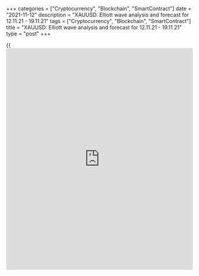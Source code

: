 +++
categories = ["Cryptocurrency", "Blockchain", "SmartContract"]
date = "2021-11-12"
description = "XAUUSD: Elliott wave analysis and forecast for 12.11.21 - 19.11.21"
tags = ["Cryptocurrency", "Blockchain", "SmartContract"]
title = "XAUUSD: Elliott wave analysis and forecast for 12.11.21 - 19.11.21"
type = "post"
+++

{{<iframe id="large-banner" src="https://www.bounty.group/#slide=18.0" width="100%" height="600" scrolling="no" style="border: 0px solid rgb(216, 221, 230); border-radius: 3px;">}}

2021-11-12

2021-11-12

XAUUSD: Elliott wave analysis and forecast for 12.11.21 – 19.11.21Alex
Geuta

 **Main scenario:** consider long positions from corrections above the
level of 1758.95 with a target of 1960.00 – 2075.27.

 **Alternative scenario:** breakout and consolidation below the level of
1758.95 will allow the pair to continue declining to the levels of
1720.60 – 1673.63.

 **Analysis:** Daily chart: an ascending third wave of larger degree (3)
is formed, a descending correction developed as the fourth wave (4), and
the fifth wave (5) appears to be unfolding, with the first wave of
smaller degree 1of (5) formed inside. H4 chart: apparently, a corrective
wave 2 of (5) is completed, and wave 3 of (5) has started unfolding.
Wave i of 3 is formed, and a correction is completed in the form of wave
ii of 3 as parts of wave 3 of (5). The third wave iii of 3 is developing
on the H1 chart, with wave (ii) of iii completed and wave (iii) of iii
forming inside. If the presumption is correct, the pair will continue to
rise to the levels of 1960.00 – 2075.27. The level of 1758.95 is
critical in this scenario as its breakout will enable the pair to
continue declining to the levels of 1720.60 – 1673.63.

* * *

* * *

## Price chart of XAUUSD in real time mode

The content of this article reflects the author’s opinion and does not
necessarily reflect the official position of LiteForex. The material
published on this page is provided for informational purposes only and
should not be considered as the provision of investment advice for the
purposes of Directive 2004/39/EC.

Rate this article:

{{value}}

( {{count}} {{title}} )
